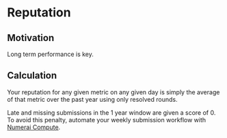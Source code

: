 # Reputation

## Motivation

Long term performance is key.

## Calculation

Your reputation for any given metric on any given day is simply the average of that metric over the past year using only resolved rounds.

Late and missing submissions in the 1 year window are given a score of 0. To avoid this penalty, automate your weekly submission workflow with [Numerai Compute](https://docs.numer.ai/tournament/compute).
